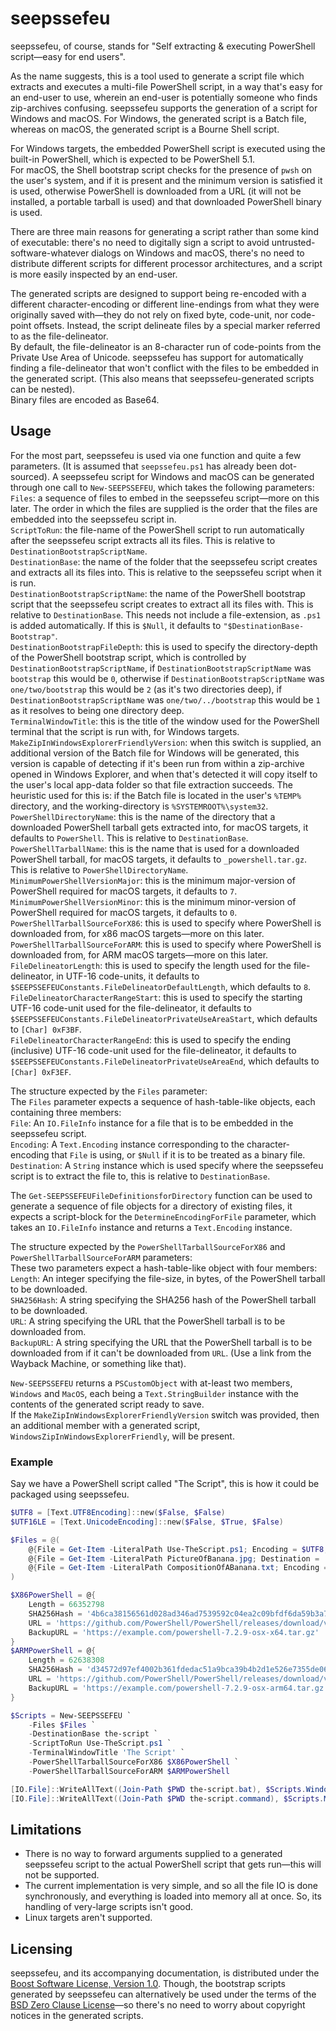 # seepssefeu
seepssefeu, of course, stands for "Self extracting & executing PowerShell script—easy for end users".

As the name suggests, this is a tool used to generate a script file which extracts and executes a multi-file PowerShell script, in a way that's easy for an end-user to use, wherein an end-user is potentially someone who finds zip-archives confusing.
seepssefeu supports the generation of a script for Windows and macOS. For Windows, the generated script is a Batch file, whereas on macOS, the generated script is a Bourne Shell script.

For Windows targets, the embedded PowerShell script is executed using the built-in PowerShell, which is expected to be PowerShell 5.1.  
For macOS, the Shell bootstrap script checks for the presence of `pwsh` on the user's system, and if it is present and the minimum version is satisfied it is used, otherwise PowerShell is downloaded from a URL (it will not be installed, a portable tarball is used) and that downloaded PowerShell binary is used.

There are three main reasons for generating a script rather than some kind of executable: there's no need to digitally sign a script to avoid untrusted-software-whatever dialogs on Windows and macOS, there's no need to distribute different scripts for different processor architectures, and a script is more easily inspected by an end-user.

The generated scripts are designed to support being re-encoded with a different character-encoding or different line-endings from what they were originally saved with—they do not rely on fixed byte, code-unit, nor code-point offsets.
Instead, the script delineate files by a special marker referred to as the file-delineator.  
By default, the file-delineator is an 8-character run of code-points from the Private Use Area of Unicode.
seepssefeu has support for automatically finding a file-delineator that won't conflict with the files to be embedded in the generated script. (This also means that seepssefeu-generated scripts can be nested).  
Binary files are encoded as Base64.

## Usage

For the most part, seepssefeu is used via one function and quite a few parameters. (It is assumed that `seepssefeu.ps1` has already been dot-sourced).
A seepssefeu script for Windows and macOS can be generated through one call to `New-SEEPSSEFEU`, which takes the following parameters:  
`Files`: a sequence of files to embed in the seepssefeu script—more on this later. The order in which the files are supplied is the order that the files are embedded into the seepssefeu script in.  
`ScriptToRun`: the file-name of the PowerShell script to run automatically after the seepssefeu script extracts all its files. This is relative to `DestinationBootstrapScriptName`.  
`DestinationBase`: the name of the folder that the seepssefeu script creates and extracts all its files into. This is relative to the seepssefeu script when it is run.  
`DestinationBootstrapScriptName`: the name of the PowerShell bootstrap script that the seepssefeu script creates to extract all its files with. This is relative to `DestinationBase`. This needs not include a file-extension, as `.ps1` is added automatically.  If this is `$Null`, it defaults to `"$DestinationBase-Bootstrap"`.  
`DestinationBootstrapFileDepth`: this is used to specify the directory-depth of the PowerShell bootstrap script, which is controlled by `DestinationBootstrapScriptName`, if `DestinationBootstrapScriptName` was `bootstrap` this would be `0`, otherwise if `DestinationBootstrapScriptName` was `one/two/bootstrap` this would be `2` (as it's two directories deep), if `DestinationBootstrapScriptName` was `one/two/../bootstrap` this would be `1` as it resolves to being one directory deep.  
`TerminalWindowTitle`:  this is the title of the window used for the PowerShell terminal that the script is run with, for Windows targets.  
`MakeZipInWindowsExplorerFriendlyVersion`: when this switch is supplied, an additional version of the Batch file for Windows will be generated, this version is capable of detecting if it's been run from within a zip-archive opened in Windows Explorer, and when that's detected it will copy itself to the user's local app-data folder so that file extraction succeeds. The heuristic used for this is: if the Batch file is located in the user's `%TEMP%` directory, and the working-directory is `%SYSTEMROOT%\system32`.  
`PowerShellDirectoryName`: this is the name of the directory that a downloaded PowerShell tarball gets extracted into, for macOS targets, it defaults to `PowerShell`. This is relative to `DestinationBase`.  
`PowerShellTarballName`: this is the name that is used for a downloaded PowerShell tarball, for macOS targets, it defaults to `_powershell.tar.gz`. This is relative to `PowerShellDirectoryName`.  
`MinimumPowerShellVersionMajor`: this is the minimum major-version of PowerShell required for macOS targets, it defaults to `7`.  
`MinimumPowerShellVersionMinor`: this is the minimum minor-version of PowerShell required for macOS targets, it defaults to `0`.  
`PowerShellTarballSourceForX86`: this is used to specify where PowerShell is downloaded from, for x86 macOS targets—more on this later.  
`PowerShellTarballSourceForARM`: this is used to specify where PowerShell is downloaded from, for ARM macOS targets—more on this later.  
`FileDelineatorLength`: this is used to specify the length used for the file-delineator, in UTF-16 code-units, it defaults to `$SEEPSSEFEUConstants.FileDelineatorDefaultLength`, which defaults to `8`.  
`FileDelineatorCharacterRangeStart`: this is used to specify the starting UTF-16 code-unit used for the file-delineator, it defaults to `$SEEPSSEFEUConstants.FileDelineatorPrivateUseAreaStart`, which defaults to `[Char] 0xF3BF`.  
`FileDelineatorCharacterRangeEnd`: this is used to specify the ending (inclusive) UTF-16 code-unit used for the file-delineator, it defaults to `$SEEPSSEFEUConstants.FileDelineatorPrivateUseAreaEnd`, which defaults to `[Char] 0xF3EF`.  

The structure expected by the `Files` parameter:  
The `Files` parameter expects a sequence of hash-table-like objects, each containing three members:  
`File`: An `IO.FileInfo` instance for a file that is to be embedded in the seepssefeu script.  
`Encoding`: A `Text.Encoding` instance corresponding to the character-encoding that `File` is using, or `$Null` if it is to be treated as a binary file.  
`Destination`: A `String` instance which is used specify where the seepssefeu script is to extract the file to, this is relative to `DestinationBase`.

The `Get-SEEPSSEFEUFileDefinitionsforDirectory` function can be used to generate a sequence of file objects for a directory of existing files, it expects a script-block for the `DetermineEncodingForFile` parameter, which takes an `IO.FileInfo` instance and returns a `Text.Encoding` instance.

The structure expected by the `PowerShellTarballSourceForX86` and `PowerShellTarballSourceForARM` parameters:  
These two parameters expect a hash-table-like object with four members:  
`Length`: An integer specifying the file-size, in bytes, of the PowerShell tarball to be downloaded.  
`SHA256Hash`: A string specifying the SHA256 hash of the PowerShell tarball to be downloaded.  
`URL`: A string specifying the URL that the PowerShell tarball is to be downloaded from.  
`BackupURL`: A string specifying the URL that the PowerShell tarball is to be downloaded from if it can't be downloaded from `URL`. (Use a link from the Wayback Machine, or something like that).

`New-SEEPSSEFEU` returns a `PSCustomObject` with at-least two members, `Windows` and `MacOS`, each being a `Text.StringBuilder` instance with the contents of the generated script ready to save.  
If the `MakeZipInWindowsExplorerFriendlyVersion` switch was provided, then an additional member with a generated script, `WindowsZipInWindowsExplorerFriendly`, will be present.

### Example

Say we have a PowerShell script called "The Script", this is how it could be packaged using seepssefeu.

```powershell
$UTF8 = [Text.UTF8Encoding]::new($False, $False)
$UTF16LE = [Text.UnicodeEncoding]::new($False, $True, $False)

$Files = @(
	@{File = Get-Item -LiteralPath Use-TheScript.ps1; Encoding = $UTF8; Destination = 'Use-TheScript.ps1'},
	@{File = Get-Item -LiteralPath PictureOfBanana.jpg; Destination = 'Fruit/Banana.jpg'},
	@{File = Get-Item -LiteralPath CompositionOfABanana.txt; Encoding = $UTF16LE; Destination = 'Fruit/Banana.txt'}
)

$X86PowerShell = @{
	Length = 66352798
	SHA256Hash = '4b6ca38156561d028ad346ad7539592c04ea2c09bfdf6da59b3a72a1dd39d2ee'
	URL = 'https://github.com/PowerShell/PowerShell/releases/download/v7.2.9/powershell-7.2.9-osx-x64.tar.gz'
	BackupURL = 'https://example.com/powershell-7.2.9-osx-x64.tar.gz'
}
$ARMPowerShell = @{
	Length = 62638308
	SHA256Hash = 'd34572d97ef4002b361fdedac51a9bca39b4b2d1e526e7355de062063ae9f8bf'
	URL = 'https://github.com/PowerShell/PowerShell/releases/download/v7.2.9/powershell-7.2.9-osx-arm64.tar.gz'
	BackupURL = 'https://example.com/powershell-7.2.9-osx-arm64.tar.gz'
}

$Scripts = New-SEEPSSEFEU `
	-Files $Files `
	-DestinationBase the-script `
	-ScriptToRun Use-TheScript.ps1 `
	-TerminalWindowTitle 'The Script' `
	-PowerShellTarballSourceForX86 $X86PowerShell `
	-PowerShellTarballSourceForARM $ARMPowerShell

[IO.File]::WriteAllText((Join-Path $PWD the-script.bat), $Scripts.Windows.ToString(), $UTF8)
[IO.File]::WriteAllText((Join-Path $PWD the-script.command), $Scripts.MacOS.ToString(), $UTF8)
```

## Limitations

- There is no way to forward arguments supplied to a generated seepssefeu script to the actual PowerShell script that gets run—this will not be supported.
- The current implementation is very simple, and so all the file IO is done synchronously, and everything is loaded into memory all at once. So, its handling of very-large scripts isn't good.
- Linux targets aren't supported.

## Licensing

seepssefeu, and its accompanying documentation, is distributed under the [Boost Software License, Version 1.0](https://www.boost.org/LICENSE_1_0.txt).
Though, the bootstrap scripts generated by seepssefeu can alternatively be used under the terms of the [BSD Zero Clause License](https://spdx.org/licenses/0BSD.html)—so there's no need to worry about copyright notices in the generated scripts.

